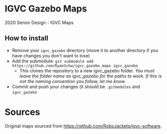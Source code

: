 # IGVC Gazebo Maps
2020 Senior Design - IGVC Maps

## How to install

* Remove your `igvc_gazebo` directory (move it to another directory if you have changes you don't want to lose)
* Add the submodule: `git submodule add https://github.com/RyanSchw/igvc_gazebo_maps igvc_gazebo`
  * This clones the repository to a new igvc_gazebo folder. *You must leave the folder name as igvc_gazebo for the paths to work. If this is not the naming convention you follow, let me know.*
* Commit and push your changes (it should be `.gitmodules` and `igvc_gazebo`

# Sources
Original maps sourced from https://github.com/RoboJackets/igvc-software.
